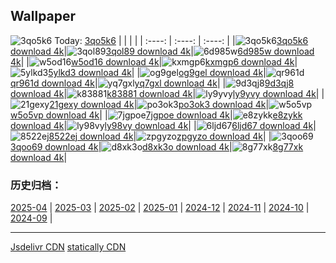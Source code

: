 ## Wallpaper
![3qo5k6](https://w.wallhaven.cc/full/3q/wallhaven-3qo5k6.jpg) Today: [3qo5k6](https://th.wallhaven.cc/small/3q/3qo5k6.jpg)
|      |      |      |
| :----: | :----: | :----: |
|![3qo5k6](https://th.wallhaven.cc/small/3q/3qo5k6.jpg)[3qo5k6 download 4k](https://wallhaven.cc/w/3qo5k6)|![3qol89](https://th.wallhaven.cc/small/3q/3qol89.jpg)[3qol89 download 4k](https://wallhaven.cc/w/3qol89)|![6d985w](https://th.wallhaven.cc/small/6d/6d985w.jpg)[6d985w download 4k](https://wallhaven.cc/w/6d985w)|
|![w5od16](https://th.wallhaven.cc/small/w5/w5od16.jpg)[w5od16 download 4k](https://wallhaven.cc/w/w5od16)|![kxmgp6](https://th.wallhaven.cc/small/kx/kxmgp6.jpg)[kxmgp6 download 4k](https://wallhaven.cc/w/kxmgp6)|![5ylkd3](https://th.wallhaven.cc/small/5y/5ylkd3.jpg)[5ylkd3 download 4k](https://wallhaven.cc/w/5ylkd3)|
|![og9gel](https://th.wallhaven.cc/small/og/og9gel.jpg)[og9gel download 4k](https://wallhaven.cc/w/og9gel)|![qr961d](https://th.wallhaven.cc/small/qr/qr961d.jpg)[qr961d download 4k](https://wallhaven.cc/w/qr961d)|![yq7gxl](https://th.wallhaven.cc/small/yq/yq7gxl.jpg)[yq7gxl download 4k](https://wallhaven.cc/w/yq7gxl)|
|![9d3qj8](https://th.wallhaven.cc/small/9d/9d3qj8.jpg)[9d3qj8 download 4k](https://wallhaven.cc/w/9d3qj8)|![k83881](https://th.wallhaven.cc/small/k8/k83881.jpg)[k83881 download 4k](https://wallhaven.cc/w/k83881)|![ly9yvy](https://th.wallhaven.cc/small/ly/ly9yvy.jpg)[ly9yvy download 4k](https://wallhaven.cc/w/ly9yvy)|
|![21gexy](https://th.wallhaven.cc/small/21/21gexy.jpg)[21gexy download 4k](https://wallhaven.cc/w/21gexy)|![po3ok3](https://th.wallhaven.cc/small/po/po3ok3.jpg)[po3ok3 download 4k](https://wallhaven.cc/w/po3ok3)|![w5o5vp](https://th.wallhaven.cc/small/w5/w5o5vp.jpg)[w5o5vp download 4k](https://wallhaven.cc/w/w5o5vp)|
|![7jgpoe](https://th.wallhaven.cc/small/7j/7jgpoe.jpg)[7jgpoe download 4k](https://wallhaven.cc/w/7jgpoe)|![e8zykk](https://th.wallhaven.cc/small/e8/e8zykk.jpg)[e8zykk download 4k](https://wallhaven.cc/w/e8zykk)|![ly98vy](https://th.wallhaven.cc/small/ly/ly98vy.jpg)[ly98vy download 4k](https://wallhaven.cc/w/ly98vy)|
|![6ljd67](https://th.wallhaven.cc/small/6l/6ljd67.jpg)[6ljd67 download 4k](https://wallhaven.cc/w/6ljd67)|![8522ej](https://th.wallhaven.cc/small/85/8522ej.jpg)[8522ej download 4k](https://wallhaven.cc/w/8522ej)|![zpgyzo](https://th.wallhaven.cc/small/zp/zpgyzo.jpg)[zpgyzo download 4k](https://wallhaven.cc/w/zpgyzo)|
|![3qoo69](https://th.wallhaven.cc/small/3q/3qoo69.jpg)[3qoo69 download 4k](https://wallhaven.cc/w/3qoo69)|![d8xk3o](https://th.wallhaven.cc/small/d8/d8xk3o.jpg)[d8xk3o download 4k](https://wallhaven.cc/w/d8xk3o)|![8g77xk](https://th.wallhaven.cc/small/8g/8g77xk.jpg)[8g77xk download 4k](https://wallhaven.cc/w/8g77xk)|

### 历史归档：
[2025-04](https://github.com/april-projects/april-wallpaper/tree/main/picture/2025-04/) | [2025-03](https://github.com/april-projects/april-wallpaper/tree/main/picture/2025-03/) | [2025-02](https://github.com/april-projects/april-wallpaper/tree/main/picture/2025-02/) | [2025-01](https://github.com/april-projects/april-wallpaper/tree/main/picture/2025-01/) | [2024-12](https://github.com/april-projects/april-wallpaper/tree/main/picture/2024-12/) | [2024-11](https://github.com/april-projects/april-wallpaper/tree/main/picture/2024-11/) | [2024-10](https://github.com/april-projects/april-wallpaper/tree/main/picture/2024-10/) | [2024-09](https://github.com/april-projects/april-wallpaper/tree/main/picture/2024-09/) | 

---
[Jsdelivr CDN](https://cdn.jsdelivr.net/gh/april-projects/april-wallpaper/api.json)
[statically CDN](https://cdn.statically.io/gh/april-projects/april-wallpaper/main/api.json)